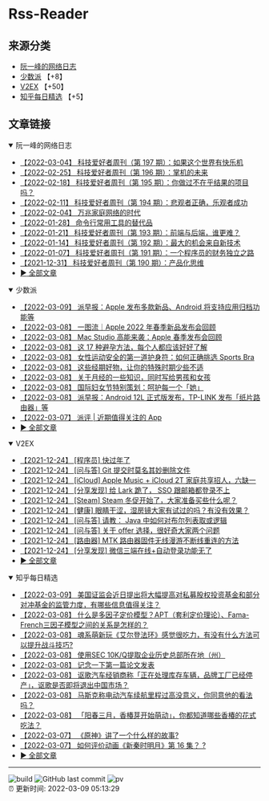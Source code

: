 # Rss-Reader

## 来源分类

* [阮一峰的网络日志](#阮一峰的网络日志)
* [少数派](#少数派) 【+8】
* [V2EX](#V2EX) 【+50】
* [知乎每日精选](#知乎每日精选) 【+5】

## 文章链接

<details open>
    <summary id="阮一峰的网络日志">
     阮一峰的网络日志
    </summary>


* [【2022-03-04】 科技爱好者周刊（第 197 期）：如果这个世界有快乐机](http://www.ruanyifeng.com/blog/2022/03/weekly-issue-197.html)
* [【2022-02-25】 科技爱好者周刊（第 196 期）：掌机的未来](http://www.ruanyifeng.com/blog/2022/02/weekly-issue-196.html)
* [【2022-02-18】 科技爱好者周刊（第 195 期）：你做过不在乎结果的项目吗？](http://www.ruanyifeng.com/blog/2022/02/weekly-issue-195.html)
* [【2022-02-11】 科技爱好者周刊（第 194 期）：悲观者正确，乐观者成功](http://www.ruanyifeng.com/blog/2022/02/weekly-issue-194.html)
* [【2022-02-04】 万兆家庭网络的时代](http://www.ruanyifeng.com/blog/2022/02/10g-ethernet.html)
* [【2022-01-28】 命令行常用工具的替代品](http://www.ruanyifeng.com/blog/2022/01/cli-alternative-tools.html)
* [【2022-01-21】 科技爱好者周刊（第 193 期）：前端与后端，谁更难？](http://www.ruanyifeng.com/blog/2022/01/weekly-issue-193.html)
* [【2022-01-14】 科技爱好者周刊（第 192 期）：最大的机会来自新技术](http://www.ruanyifeng.com/blog/2022/01/weekly-issue-192.html)
* [【2022-01-07】 科技爱好者周刊（第 191 期）：一个程序员的财务独立之路](http://www.ruanyifeng.com/blog/2022/01/weekly-issue-191.html)
* [【2021-12-31】 科技爱好者周刊（第 190 期）：产品化思维](http://www.ruanyifeng.com/blog/2021/12/weekly-issue-190.html)
* [:arrow_forward: 全部文章](data/阮一峰的网络日志.md)
</details>

<details open>
    <summary id="少数派">
     少数派
    </summary>


* [【2022-03-09】 派早报：Apple 发布多款新品、Android 将支持应用归档功能等](https://sspai.com/post/71951)
* [【2022-03-08】 一图流｜Apple 2022 年春季新品发布会回顾](https://sspai.com/post/71949)
* [【2022-03-08】 Mac Studio 高能来袭：Apple 春季发布会回顾](https://sspai.com/post/71948)
* [【2022-03-08】 这 17 种避孕方法，每个人都应该好好了解](https://sspai.com/post/71934)
* [【2022-03-08】 女性运动安全的第一道护身符：如何正确挑选 Sports Bra](https://sspai.com/post/71939)
* [【2022-03-08】 这些经期好物，让你的特殊时期少些不适](https://sspai.com/post/71940)
* [【2022-03-08】 关于月经的一些知识，同时写给男孩和女孩](https://sspai.com/post/71938)
* [【2022-03-08】 国际妇女节特别策划：呵护每一个「她」](https://sspai.com/post/71941)
* [【2022-03-08】 派早报：Android 12L 正式版发布，TP-LINK 发布「纸片路由器」等](https://sspai.com/post/71928)
* [【2022-03-07】 派评 | 近期值得关注的 App](https://sspai.com/post/71915)
* [:arrow_forward: 全部文章](data/少数派.md)
</details>

<details open>
    <summary id="V2EX">
     V2EX
    </summary>


* [【2021-12-24】 [程序员] 快过年了](https://www.v2ex.com/t/824201)
* [【2021-12-24】 [问与答] Git 提交时莫名其妙删除文件](https://www.v2ex.com/t/824200)
* [【2021-12-24】 [iCloud] Apple Music + iCloud 2T 家庭共享招人，六缺一](https://www.v2ex.com/t/824199)
* [【2021-12-24】 [分享发现] 给 Lark 跪了， SSO 跟邮箱都登录不上](https://www.v2ex.com/t/824198)
* [【2021-12-24】 [Steam] Steam 冬促开始了，大家准备买些什么呢？](https://www.v2ex.com/t/824197)
* [【2021-12-24】 [健康] 眼睛干涩，湿房镜大家有试过的吗？有没有效果？](https://www.v2ex.com/t/824196)
* [【2021-12-24】 [问与答] 请教： Java 中如何对布尔列表取或逻辑](https://www.v2ex.com/t/824194)
* [【2021-12-24】 [问与答] 关于 offer 选择，很好奇大家两个问题](https://www.v2ex.com/t/824192)
* [【2021-12-24】 [路由器] MTK 路由器固件无线漫游不断线重连的方法](https://www.v2ex.com/t/824191)
* [【2021-12-24】 [分享发现] 微信三端在线+自动登录功能无了](https://www.v2ex.com/t/824190)
* [:arrow_forward: 全部文章](data/V2EX.md)
</details>

<details open>
    <summary id="知乎每日精选">
     知乎每日精选
    </summary>


* [【2022-03-09】 美国证监会近日提出将大幅提高对私募股权投资基金和部分对冲基金的监管力度，有哪些信息值得关注？](http://www.zhihu.com/question/513804106/answer/2350145350?utm_campaign=rss&utm_medium=rss&utm_source=rss&utm_content=title)
* [【2022-03-08】 什么是多因子定价模型？APT（套利定价理论）、Fama-French三因子模型之间的关系是怎样的？](http://www.zhihu.com/question/51147196/answer/2336704181?utm_campaign=rss&utm_medium=rss&utm_source=rss&utm_content=title)
* [【2022-03-08】 魂系萌新玩《艾尔登法环》感觉很吃力，有没有什么方法可以提升战斗技巧?](http://www.zhihu.com/question/519141601/answer/2380098776?utm_campaign=rss&utm_medium=rss&utm_source=rss&utm_content=title)
* [【2022-03-08】 使用SEC 10K/Q提取企业历史总部所在地（州）](http://zhuanlan.zhihu.com/p/165208303?utm_campaign=rss&utm_medium=rss&utm_source=rss&utm_content=title)
* [【2022-03-08】 记念一下第一篇论文发表](http://zhuanlan.zhihu.com/p/316180217?utm_campaign=rss&utm_medium=rss&utm_source=rss&utm_content=title)
* [【2022-03-08】 讴歌汽车经销商称「正在处理库存车辆，品牌工厂已经停产」，讴歌是否即将退出中国市场？](http://www.zhihu.com/question/519997075/answer/2377269493?utm_campaign=rss&utm_medium=rss&utm_source=rss&utm_content=title)
* [【2022-03-08】 马斯克称电动汽车续航里程过高没意义，你同意他的看法吗？](http://www.zhihu.com/question/519933919/answer/2377521120?utm_campaign=rss&utm_medium=rss&utm_source=rss&utm_content=title)
* [【2022-03-08】 「阳春三月，香椿芽开始萌动」，你都知道哪些香椿的花式吃法？](http://www.zhihu.com/question/519721469/answer/2375693893?utm_campaign=rss&utm_medium=rss&utm_source=rss&utm_content=title)
* [【2022-03-07】 《原神》讲了一个什么样的故事?](http://www.zhihu.com/question/421422485/answer/1796717453?utm_campaign=rss&utm_medium=rss&utm_source=rss&utm_content=title)
* [【2022-03-07】 如何评价动画《新秦时明月》第 16 集？ ?](http://www.zhihu.com/question/519999486/answer/2373906706?utm_campaign=rss&utm_medium=rss&utm_source=rss&utm_content=title)
* [:arrow_forward: 全部文章](data/知乎每日精选.md)
</details>


---

![build](https://github.com/LikaiLee/rss-reader/workflows/rss%20reader/badge.svg)
![GitHub last commit](https://img.shields.io/github/last-commit/likailee/rss-reader)
![pv](https://pageview.vercel.app/?github_user=likailee) <br>
:alarm_clock: 更新时间: 2022-03-09 05:13:29